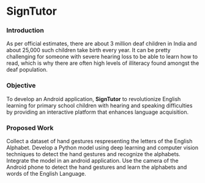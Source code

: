 <h1>SignTutor</h1>
<h3>Introduction</h3>

As per official estimates, there are about 3 million deaf children in India and about 25,000 such children take birth every year. It can be pretty challenging for someone with severe hearing loss to be able to learn how to read, which is why there are often high levels of illiteracy found amongst the deaf population.

<h3>Objective</h3>

To develop an Android application, <strong>SignTutor</strong> to revolutionize English learning for primary school children with hearing and speaking difficulties by providing an interactive platform that enhances language acquisition.

<h3>Proposed Work</h3>

Collect a dataset of hand gestures respresenting the letters of the English Alphabet.
Develop a Python model using deep learning and computer vision techniques to detect the hand gestures and recognize the alphabets.
Integrate the model in an android application.
Use the camera of the Android phone to detect the hand gestures and learn the alphabets and words of the English Language.
